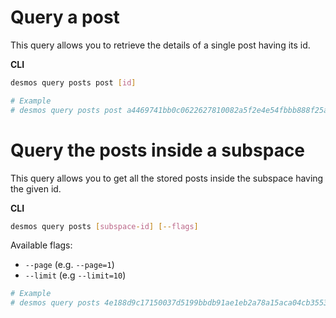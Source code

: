 # Query a post
This query allows you to retrieve the details of a single post having its id.

**CLI**
 ```bash
desmos query posts post [id]

# Example
# desmos query posts post a4469741bb0c0622627810082a5f2e4e54fbbb888f25a4771a5eebc697d30cfc
```

# Query the posts inside a subspace
This query allows you to get all the stored posts inside the subspace having the given id. 

**CLI**
```bash
desmos query posts [subspace-id] [--flags]
```

Available flags: 
- `--page` (e.g. `--page=1`)
- `--limit` (e.g `--limit=10`)

```bash
# Example
# desmos query posts 4e188d9c17150037d5199bbdb91ae1eb2a78a15aca04cb35530cccb81494b36e
```
